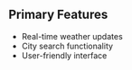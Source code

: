 ## Primary Features
- Real-time weather updates
- City search functionality
- User-friendly interface

